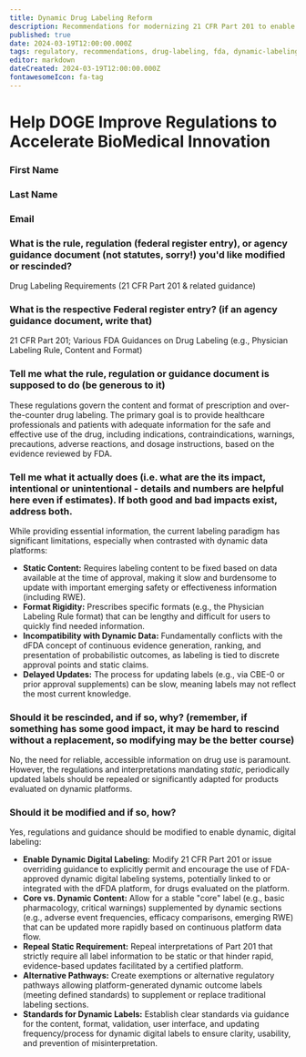 ```yaml
---
title: Dynamic Drug Labeling Reform
description: Recommendations for modernizing 21 CFR Part 201 to enable dynamic, data-driven drug labeling in the dFDA ecosystem
published: true
date: 2024-03-19T12:00:00.000Z
tags: regulatory, recommendations, drug-labeling, fda, dynamic-labeling, real-world-data
editor: markdown
dateCreated: 2024-03-19T12:00:00.000Z
fontawesomeIcon: fa-tag
---
```


# Help DOGE Improve Regulations to Accelerate BioMedical Innovation

### First Name

### Last Name

### Email

### What is the rule, regulation (federal register entry), or agency guidance document (not statutes, sorry!) you'd like modified or rescinded?

Drug Labeling Requirements (21 CFR Part 201 & related guidance)

### What is the respective Federal register entry? (if an agency guidance document, write that)

21 CFR Part 201; Various FDA Guidances on Drug Labeling (e.g., Physician Labeling Rule, Content and Format)

### Tell me what the rule, regulation or guidance document is supposed to do (be generous to it)

These regulations govern the content and format of prescription and over-the-counter drug labeling. The primary goal is to provide healthcare professionals and patients with adequate information for the safe and effective use of the drug, including indications, contraindications, warnings, precautions, adverse reactions, and dosage instructions, based on the evidence reviewed by FDA.

### Tell me what it actually does (i.e. what are the its impact, intentional or unintentional - details and numbers are helpful here even if estimates). If both good and bad impacts exist, address both.

While providing essential information, the current labeling paradigm has significant limitations, especially when contrasted with dynamic data platforms:
*   **Static Content:** Requires labeling content to be fixed based on data available at the time of approval, making it slow and burdensome to update with important emerging safety or effectiveness information (including RWE).
*   **Format Rigidity:** Prescribes specific formats (e.g., the Physician Labeling Rule format) that can be lengthy and difficult for users to quickly find needed information.
*   **Incompatibility with Dynamic Data:** Fundamentally conflicts with the dFDA concept of continuous evidence generation, ranking, and presentation of probabilistic outcomes, as labeling is tied to discrete approval points and static claims.
*   **Delayed Updates:** The process for updating labels (e.g., via CBE-0 or prior approval supplements) can be slow, meaning labels may not reflect the most current knowledge.

### Should it be rescinded, and if so, why? (remember, if something has some good impact, it may be hard to rescind without a replacement, so modifying may be the better course)

No, the need for reliable, accessible information on drug use is paramount. However, the regulations and interpretations mandating *static*, periodically updated labels should be repealed or significantly adapted for products evaluated on dynamic platforms.

### Should it be modified and if so, how?

Yes, regulations and guidance should be modified to enable dynamic, digital labeling:
*   **Enable Dynamic Digital Labeling:** Modify 21 CFR Part 201 or issue overriding guidance to explicitly permit and encourage the use of FDA-approved dynamic digital labeling systems, potentially linked to or integrated with the dFDA platform, for drugs evaluated on the platform.
*   **Core vs. Dynamic Content:** Allow for a stable "core" label (e.g., basic pharmacology, critical warnings) supplemented by dynamic sections (e.g., adverse event frequencies, efficacy comparisons, emerging RWE) that can be updated more rapidly based on continuous platform data flow.
*   **Repeal Static Requirement:** Repeal interpretations of Part 201 that strictly require all label information to be static or that hinder rapid, evidence-based updates facilitated by a certified platform.
*   **Alternative Pathways:** Create exemptions or alternative regulatory pathways allowing platform-generated dynamic outcome labels (meeting defined standards) to supplement or replace traditional labeling sections.
*   **Standards for Dynamic Labels:** Establish clear standards via guidance for the content, format, validation, user interface, and updating frequency/process for dynamic digital labels to ensure clarity, usability, and prevention of misinterpretation. 